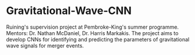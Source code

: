 # Gravitational-Wave-CNN
Ruining's supervision project at Pembroke-King's summer programme. Mentors: Dr. Nathan McDaniel, Dr. Harris Markakis. The project aims to develop CNNs for identifying and predicting the parameters of gravitational wave signals for merger events.
